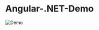 ﻿# Angular-.NET-Demo

 
![Demo](https://github.com/user-attachments/assets/8d86b830-ac64-4a28-b47b-ec2b48a36c15)

